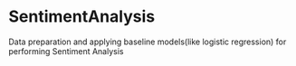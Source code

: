 # SentimentAnalysis
Data preparation and applying baseline models(like logistic regression) for performing Sentiment Analysis
